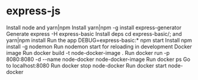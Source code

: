 # express-js
Install node and yarn|npm
Install yarn|npm -g install express-generator
Generate express -H express-basic
Install deps cd express-basic/; and yarn|npm install
Run the app DEBUG=express-basic:* npm start
Install npm install -g nodemon
Run nodemon start for reloading in development
Docker image
Run docker build -t node-docker-image .
Run docker run -p 8080:8080 -d --name node-docker node-docker-image
Run docker ps
Go to localhost:8080
Run docker stop node-docker
Run docker start node-docker

